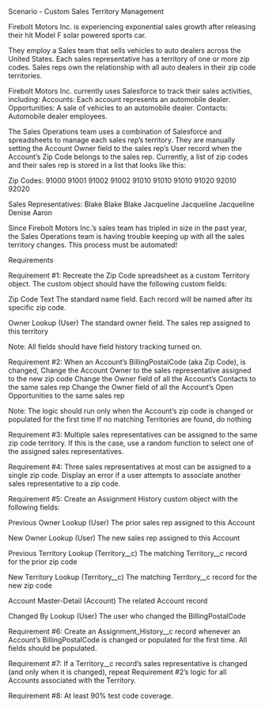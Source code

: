 Scenario - Custom Sales Territory Management

Firebolt Motors Inc. is experiencing exponential sales growth after releasing their hit Model F solar powered sports car. 

They employ a Sales team that sells vehicles to auto dealers across the United States. Each sales representative has a territory of one or more zip codes. Sales reps own the relationship with all auto dealers in their zip code territories.

Firebolt Motors Inc. currently uses Salesforce to track their sales activities, including:
Accounts: Each account represents an automobile dealer.
Opportunities: A sale of vehicles to an automobile dealer.
Contacts: Automobile dealer employees.

The Sales Operations team uses a combination of Salesforce and spreadsheets to manage each sales rep’s territory. They are manually setting the Account Owner field to the sales rep’s User record when the Account’s Zip Code belongs to the sales rep. Currently, a list of zip codes and their sales rep is stored in a list that looks like this:

Zip Codes:
91000
91001
91002
91002
91010
91010
91010
91020
92010
92020

Sales Representatives:
Blake
Blake
Blake
Jacqueline
Jacqueline
Jacqueline
Denise
Aaron


Since Firebolt Motors Inc.’s sales team has tripled in size in the past year, the Sales Operations team is having trouble keeping up with all the sales territory changes. This process must be automated!

Requirements 

Requirement #1: Recreate the Zip Code spreadsheet as a custom Territory object. The custom object should have the following custom fields:

Zip Code
Text 
The standard name field. Each record will be named after its specific zip code.

Owner
Lookup (User)
The standard owner field. The sales rep assigned to this territory


Note: All fields should have field history tracking turned on.

Requirement #2: When an Account’s BillingPostalCode (aka Zip Code), is changed, 
Change the Account Owner to the sales representative assigned to the new zip code
Change the Owner field of all the Account’s Contacts to the same sales rep 
Change the Owner field of all the Account’s Open Opportunities to the same sales rep

Note: 
The logic should run only when the Account’s zip code is changed or populated for the first time
If no matching Territories are found, do nothing 

Requirement #3: Multiple sales representatives can be assigned to the same zip code territory. If this is the case, use a random function to select one of the assigned sales representatives.

Requirement #4: Three sales representatives at most can be assigned to a single zip code. Display an error if a user attempts to associate another sales representative to a zip code.

Requirement #5: Create an Assignment History custom object with the following fields:


Previous Owner
Lookup (User)
The prior sales rep assigned to this Account

New Owner
Lookup (User)
The new sales rep assigned to this Account

Previous Territory
Lookup (Territory__c)
The matching Territory__c record for the prior zip code

New Territory
Lookup (Territory__c)
The matching Territory__c record for the new zip code

Account
Master-Detail (Account)
The related Account record

Changed By
Lookup (User)
The user who changed the BillingPostalCode


Requirement #6: Create an Assignment_History__c record whenever an Account’s BillingPostalCode is changed or populated for the first time. All fields should be populated.

Requirement #7: If a Territory__c record’s sales representative is changed (and only when it is changed), repeat Requirement #2’s logic for all Accounts associated with the Territory.

Requirement #8: At least 90% test code coverage.
